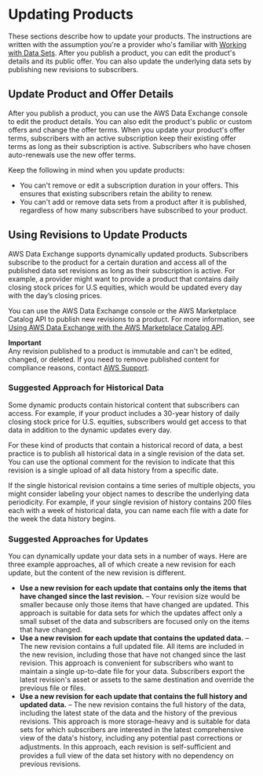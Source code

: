 # Updating Products<a name="updating-products"></a>

These sections describe how to update your products\. The instructions are written with the assumption you're a provider who's familiar with [Working with Data Sets](data-sets.md)\. After you publish a product, you can edit the product's details and its public offer\. You can also update the underlying data sets by publishing new revisions to subscribers\.

## Update Product and Offer Details<a name="update-product-details"></a>

After you publish a product, you can use the AWS Data Exchange console to edit the product details\. You can also edit the product's public or custom offers and change the offer terms\. When you update your product's offer terms, subscribers with an active subscription keep their existing offer terms as long as their subscription is active\. Subscribers who have chosen auto\-renewals use the new offer terms\.

Keep the following in mind when you update products:
+ You can't remove or edit a subscription duration in your offers\. This ensures that existing subscribers retain the ability to renew\.
+ You can't add or remove data sets from a product after it is published, regardless of how many subscribers have subscribed to your product\.

## Using Revisions to Update Products<a name="dynamically-updated-products"></a>

AWS Data Exchange supports dynamically updated products\. Subscribers subscribe to the product for a certain duration and access all of the published data set revisions as long as their subscription is active\. For example, a provider might want to provide a product that contains daily closing stock prices for U\.S equities, which would be updated every day with the day’s closing prices\.

You can use the AWS Data Exchange console or the AWS Marketplace Catalog API to publish new revisions to a product\. For more information, see [Using AWS Data Exchange with the AWS Marketplace Catalog API](appendices.md)\.

**Important**  
Any revision published to a product is immutable and can't be edited, changed, or deleted\. If you need to remove published content for compliance reasons, contact [AWS Support](http://aws.amazon.com/premiumsupport)\.

### Suggested Approach for Historical Data<a name="historical-data-approach"></a>

Some dynamic products contain historical content that subscribers can access\. For example, if your product includes a 30\-year history of daily closing stock price for U\.S\. equities, subscribers would get access to that data in addition to the dynamic updates every day\.

For these kind of products that contain a historical record of data, a best practice is to publish all historical data in a single revision of the data set\. You can use the optional comment for the revision to indicate that this revision is a single upload of all data history from a specific date\. 

If the single historical revision contains a time series of multiple objects, you might consider labeling your object names to describe the underlying data periodicity\. For example, if your single revision of history contains 200 files each with a week of historical data, you can name each file with a date for the week the data history begins\.

### Suggested Approaches for Updates<a name="update-approach"></a>

You can dynamically update your data sets in a number of ways\. Here are three example approaches, all of which create a new revision for each update, but the content of the new revision is different\.
+ **Use a new revision for each update that contains only the items that have changed since the last revision\.** – Your revision size would be smaller because only those items that have changed are updated\. This approach is suitable for data sets for which the updates affect only a small subset of the data and subscribers are focused only on the items that have changed\.
+ **Use a new revision for each update that contains the updated data\.** – The new revision contains a full updated file\. All items are included in the new revision, including those that have not changed since the last revision\. This approach is convenient for subscribers who want to maintain a single up\-to\-date file for your data\. Subscribers export the latest revision's asset or assets to the same destination and override the previous file or files\.
+ **Use a new revision for each update that contains the full history and updated data\.** – The new revision contains the full history of the data, including the latest state of the data and the history of the previous revisions\. This approach is more storage\-heavy and is suitable for data sets for which subscribers are interested in the latest comprehensive view of the data's history, including any potential past corrections or adjustments\. In this approach, each revision is self\-suﬃcient and provides a full view of the data set history with no dependency on previous revisions\.